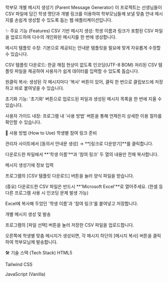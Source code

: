 학부모 개별 메시지 생성기 (Parent Message Generator)
이 프로젝트는 선생님들이 CSV 파일에 담긴 학생 명단과 개별 링크를 이용하여 학부모님들께 보낼 맞춤 안내 메시지를 손쉽게 생성할 수 있도록 돕는 웹 애플리케이션입니다.

✨ 주요 기능 (Features)
CSV 기반 메시지 생성: 학생 이름과 링크가 포함된 CSV 파일을 업로드하여 다수의 개인화된 메시지를 한 번에 생성합니다.

메시지 템플릿 수정: 기본으로 제공되는 안내문 템플릿을 필요에 맞게 자유롭게 수정할 수 있습니다.

CSV 템플릿 다운로드: 한글 깨짐 현상이 없도록 인코딩(UTF-8 BOM) 처리된 CSV 템플릿 파일을 제공하여 사용자가 쉽게 데이터를 입력할 수 있도록 돕습니다.

원클릭 복사: 생성된 각 메시지마다 '복사' 버튼이 있어, 클릭 한 번으로 클립보드에 저장하고 바로 붙여넣을 수 있습니다.

초기화 기능: '초기화' 버튼으로 업로드된 파일과 생성된 메시지 목록을 한 번에 지울 수 있습니다.

사용자 가이드 내장: 프로그램 내 '사용 방법' 버튼을 통해 언제든지 상세한 이용 절차를 확인할 수 있습니다.

🚀 사용 방법 (How to Use)
학생별 참여 링크 준비

관리자 사이트에서 [동의서 안내문 생성] → **[링크로 다운받기]**를 클릭합니다.

다운로드한 파일에서 **'학생 이름'**과 '참여 링크' 두 열의 내용만 전체 복사합니다.

메시지 생성기에 정보 입력

프로그램의 [CSV 템플릿 다운로드] 버튼을 눌러 양식 파일을 받습니다.

(중요) 다운로드한 CSV 파일은 반드시 **'Microsoft Excel'**로 열어주세요. (한셀 등 다른 프로그램 사용 시 인코딩 문제 발생 가능)

Excel에 복사해 두었던 '학생 이름'과 '참여 링크'를 붙여넣고 저장합니다.

개별 메시지 생성 및 발송

프로그램의 [파일 선택] 버튼을 눌러 저장한 CSV 파일을 업로드합니다.

오른쪽에 학생별 맞춤 메시지가 생성되면, 각 메시지 하단의 [메시지 복사] 버튼을 클릭하여 학부모님께 발송합니다.

🛠️ 기술 스택 (Tech Stack)
HTML5

Tailwind CSS

JavaScript (Vanilla)

